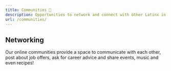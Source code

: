 ```yaml
---
title: Communities 👥️
description: Opportunities to network and connect with other Latinx in tech.
url: /communities/
---
```


## Networking

Our online communities provide a space to communicate with each other, post about job offers, ask for career advice and share events, music and even recipes!
